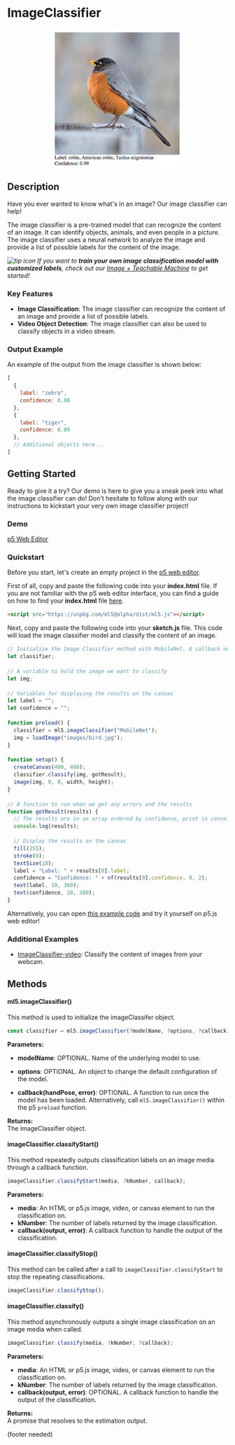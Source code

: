 # ImageClassifier


<center>
    <img style="display:block; max-height:20rem" alt="image classification of bird" src="_media/reference__header-imageClassifier.png">
</center>


## Description
Have you ever wanted to know what's in an image? Our image classifier can help! 

The image classifier is a pre-trained model that can recognize the content of an image. It can identify objects, animals, and even people in a picture. The image classifier uses a neural network to analyze the image and provide a list of possible labels for the content of the image.

*<img style="max-height:1rem" src="_media/getting_started__bulb.png" alt="tip icon" aria-hidden="true"> If you want to **train your own image classification model with customized labels**, check out our [Image + Teachable Machine](/reference/image-classifier-tm) to get started!*

### Key Features
- **Image Classification**: The image classifier can recognize the content of an image and provide a list of possible labels.
- **Video Object Detection**: The image classifier can also be used to classify objects in a video stream.

### Output Example
An example of the output from the image classifier is shown below:

```javascript
[
  {
    label: "zebra",
    confidence: 0.98
  },
  {
    label: "tiger",
    confidence: 0.89
  },
  // Additional objects here...
]
```

## Getting Started
Ready to give it a try? Our demo is here to give you a sneak peek into what the image classifier can do! Don't hesitate to follow along with our instructions to kickstart your very own image classifier project!

### Demo
[p5 Web Editor](iframes/image-classifier ':include :type=iframe width=100% height=550px')

### Quickstart
Before you start, let's create an empty project in the [p5 web editor](https://editor.p5js.org/).

First of all, copy and paste the following code into your **index.html** file. If you are not familiar with the p5 web editor interface, you can find a guide on how to find your **index.html** file [here](/?id=try-ml5js-online-1).

```html
<script src="https://unpkg.com/ml5@alpha/dist/ml5.js"></script>
```

Next, copy and paste the following code into your **sketch.js** file. This code will load the image classifier model and classify the content of an image.

```javascript
// Initialize the Image Classifier method with MobileNet. A callback needs to be passed.
let classifier;

// A variable to hold the image we want to classify
let img;

// Variables for displaying the results on the canvas
let label = "";
let confidence = "";

function preload() {
  classifier = ml5.imageClassifier("MobileNet");
  img = loadImage("images/bird.jpg");
}

function setup() {
  createCanvas(400, 400);
  classifier.classify(img, gotResult);
  image(img, 0, 0, width, height);
}

// A function to run when we get any errors and the results
function gotResult(results) {
  // The results are in an array ordered by confidence, print in console
  console.log(results);

  // Display the results on the canvas
  fill(255);
  stroke(0);
  textSize(18);
  label = "Label: " + results[0].label;
  confidence = "Confidence: " + nf(results[0].confidence, 0, 2);
  text(label, 10, 360);
  text(confidence, 10, 380);
}
```

Alternatively, you can open [this example code](https://github.com/ml5js/ml5-next-gen/tree/main/examples/ImageClassifier) and try it yourself on p5.js web editor!

### Additional Examples
- [ImageClassifier-video](https://github.com/ml5js/ml5-next-gen/tree/main/examples/ImageClassifier-video): Classify the content of images from your webcam.

## Methods

#### ml5.imageClassifier()

This method is used to initialize the imageClassifer object.

```javascript
const classifier = ml5.imageClassifier(?modelName, ?options, ?callback);
```

**Parameters:**

- **modelName**: OPTIONAL. Name of the underlying model to use.

- **options**: OPTIONAL. An object to change the default configuration of the model.

- **callback(handPose, error)**: OPTIONAL. A function to run once the model has been loaded. Alternatively, call `ml5.imageClassifier()` within the p5 `preload` function.

**Returns:**  
The imageClassifier object.

#### imageClassifier.classifyStart()

This method repeatedly outputs classification labels on an image media through a callback function.

```javascript
imageClassifier.classifyStart(media, ?kNumber, callback);
```

**Parameters:**

- **media**: An HTML or p5.js image, video, or canvas element to run the classification on.
- **kNumber**: The number of labels returned by the image classification.
- **callback(output, error)**: A callback function to handle the output of the classification.

#### imageClassifier.classifyStop()

This method can be called after a call to `imageClassifier.classifyStart` to stop the repeating classifications.

```javascript
imageClassifier.classifyStop();
```

#### imageClassifier.classify()

This method asynchronously outputs a single image classification on an image media when called.

```javascript
imageClassifier.classify(media, ?kNumber, ?callback);
```

**Parameters:**

- **media**: An HTML or p5.js image, video, or canvas element to run the classification on.
- **kNumber**: The number of labels returned by the image classification.
- **callback(output, error)**: OPTIONAL. A callback function to handle the output of the classification.

**Returns:**  
A promise that resolves to the estimation output.

(footer needed)